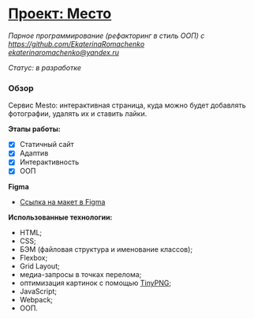 # [Проект: Место](https://nurmy-26.github.io/mesto-project/)
*Парное программирование (рефакторинг в стиль ООП) с https://github.com/EkaterinaRomachenko*
*ekaterinaromachenko@yandex.ru*

*Статус: в разработке*

### Обзор

Cервис Mesto: интерактивная страница, куда можно будет добавлять фотографии, удалять их и ставить лайки.

**Этапы работы:**
- [x] Статичный сайт
- [x] Адаптив
- [x] Интерактивность
- [x] ООП

**Figma**

* [Ссылка на макет в Figma](https://www.figma.com/file/2cn9N9jSkmxD84oJik7xL7/JavaScript.-Sprint-4?node-id=0%3A1)

**Использованные технологии:**

* HTML;
* CSS;
* БЭМ (файловая структура и именование классов);
* Flexbox;
* Grid Layout;
* медиа-запросы в точках перелома;
* оптимизация картинок с помощью [TinyPNG](https://tinypng.com/);
* JavaScript;
* Webpack;
* ООП.
